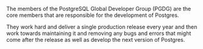 The members of the PostgreSQL Global Developer Group (PGDG) are the core members that are responsible for the development of Postgres.

They work hard and deliver a single production release every year and then work towards maintaining it and removing any bugs and errors that might come after the release as well as develop the next version of Postgres.